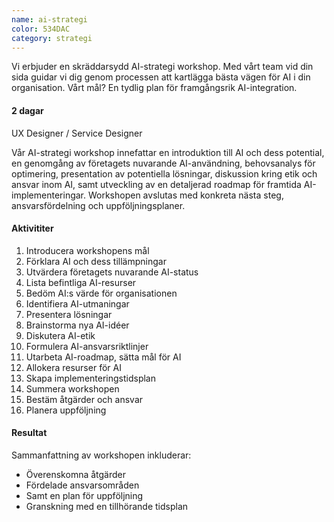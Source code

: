 ```yaml
---
name: ai-strategi
color: 534DAC
category: strategi
---
```


<div class="lead">
Vi erbjuder en skräddarsydd AI-strategi workshop. Med vårt team vid din sida guidar vi dig genom processen att kartlägga bästa vägen för AI i din organisation. Vårt mål? En tydlig plan för framgångsrik AI-integration. 
</div>

<h4 class="time-h4">2 dagar</h4>
UX Designer / Service Designer

Vår AI-strategi workshop innefattar en introduktion till AI och dess potential, en genomgång av företagets nuvarande
AI-användning, behovsanalys för optimering, presentation av potentiella lösningar, diskussion kring etik och ansvar inom
AI, samt utveckling av en detaljerad roadmap för framtida AI-implementeringar.
Workshopen avslutas med konkreta nästa steg, ansvarsfördelning och uppföljningsplaner.

<h4>Aktivititer</h4>

1. Introducera workshopens mål
2. Förklara AI och dess tillämpningar
3. Utvärdera företagets nuvarande AI-status
4. Lista befintliga AI-resurser
5. Bedöm AI:s värde för organisationen
6. Identifiera AI-utmaningar
7. Presentera lösningar
8. Brainstorma nya AI-idéer
9. Diskutera AI-etik
10. Formulera AI-ansvarsriktlinjer
11. Utarbeta AI-roadmap, sätta mål för AI
12. Allokera resurser för AI
13. Skapa implementeringstidsplan
14. Summera workshopen
15. Bestäm åtgärder och ansvar
16. Planera uppföljning

<h4>Resultat</h4>

Sammanfattning av workshopen inkluderar:

- Överenskomna åtgärder
- Fördelade ansvarsområden
- Samt en plan för uppföljning
- Granskning med en tillhörande tidsplan
